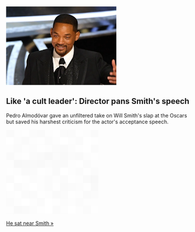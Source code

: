 
![Like 'a cult leader': Director pans Smith's speech](./20220401175842.png)
## Like 'a cult leader': Director pans Smith's speech

Pedro Almodóvar gave an unfiltered take on Will Smith's slap at the Oscars but saved his harshest criticism for the actor's acceptance speech.

![pic](../square_bg.png)

[He sat near Smith »](https://www.yahoo.com/entertainment/will-smith-oscars-speech-cult-pedro-almodovar-224228918.html)
